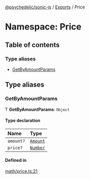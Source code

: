 [@psychedelic/sonic-js](../README.md) / [Exports](../modules.md) / Price

# Namespace: Price

## Table of contents

### Type aliases

- [GetByAmountParams](Price.md#getbyamountparams)

## Type aliases

### GetByAmountParams

Ƭ **GetByAmountParams**: `Object`

#### Type declaration

| Name | Type |
| :------ | :------ |
| `amount?` | [`Amount`](Types.md#amount) |
| `price?` | [`Number`](Types.md#number) |

#### Defined in

[math/price.ts:21](https://github.com/Psychedelic/sonic-js/blob/33e2dd1/src/math/price.ts#L21)
